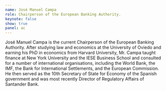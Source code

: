 ```yaml
---
name: José Manuel Campa
role: Chairperson of the European Banking Authority.
keynote: false
show: true
panel: ac
---
```


José Manuel Campa is the current Chairperson of the European Banking Authority. After studying law and economics at the University of Oviedo and earning his PhD in economics from Harvard University, Mr. Campa taught finance at New York University and the IESE Business School and consulted for a number of international organisations, including the World Bank, the IMF, the Bank for International Settlements, and the European Commission. He then served as the 10th Secretary of State for Economy of the Spanish government and was most recently Director of Regulatory Affairs of Santander Bank.

